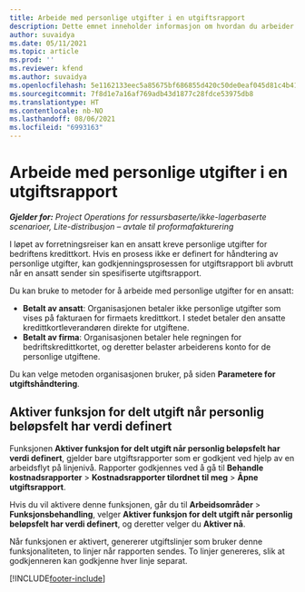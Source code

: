 ```yaml
---
title: Arbeide med personlige utgifter i en utgiftsrapport
description: Dette emnet inneholder informasjon om hvordan du arbeider med personlige utgifter som påløper for ansatte når de reiser i forretningsformål.
author: suvaidya
ms.date: 05/11/2021
ms.topic: article
ms.prod: ''
ms.reviewer: kfend
ms.author: suvaidya
ms.openlocfilehash: 5e1162133eec5a85675bf686855d420c50de0eaf045d81c4b417b6fe66ee19fe
ms.sourcegitcommit: 7f8d1e7a16af769adb43d1877c28fdce53975db8
ms.translationtype: HT
ms.contentlocale: nb-NO
ms.lasthandoff: 08/06/2021
ms.locfileid: "6993163"
---
```

# <a name="work-with-personal-expenses-on-an-expense-report"></a>Arbeide med personlige utgifter i en utgiftsrapport

_**Gjelder for:** Project Operations for ressursbaserte/ikke-lagerbaserte scenarioer, Lite-distribusjon – avtale til proformafakturering_

I løpet av forretningsreiser kan en ansatt kreve personlige utgifter for bedriftens kredittkort. Hvis en prosess ikke er definert for håndtering av personlige utgifter, kan godkjenningsprosessen for utgiftsrapport bli avbrutt når en ansatt sender sin spesifiserte utgiftsrapport.

Du kan bruke to metoder for å arbeide med personlige utgifter for en ansatt:

  - **Betalt av ansatt**: Organisasjonen betaler ikke personlige utgifter som vises på fakturaen for firmaets kredittkort. I stedet betaler den ansatte kredittkortleverandøren direkte for utgiftene. 
  - **Betalt av firma**: Organisasjonen betaler hele regningen for bedriftskredittkortet, og deretter belaster arbeiderens konto for de personlige utgiftene.

Du kan velge metoden organisasjonen bruker, på siden **Parametere for utgiftshåndtering**.


## <a name="enable-split-expense-function-when-personal-amount-field-has-value-defined"></a>Aktiver funksjon for delt utgift når personlig beløpsfelt har verdi definert

Funksjonen **Aktiver funksjon for delt utgift når personlig beløpsfelt har verdi definert**, gjelder bare utgiftsrapporter som er godkjent ved hjelp av en arbeidsflyt på linjenivå. Rapporter godkjennes ved å gå til **Behandle kostnadsrapporter** > **Kostnadsrapporter tilordnet til meg** > **Åpne utgiftsrapport**. 

Hvis du vil aktivere denne funksjonen, går du til **Arbeidsområder** > **Funksjonsbehandling**, velger **Aktiver funksjon for delt utgift når personlig beløpsfelt har verdi definert**, og deretter velger du **Aktiver nå**. 

Når funksjonen er aktivert, genererer utgiftslinjer som bruker denne funksjonaliteten, to linjer når rapporten sendes. To linjer genereres, slik at godkjenneren kan godkjenne hver linje separat.


[!INCLUDE[footer-include](../includes/footer-banner.md)]
